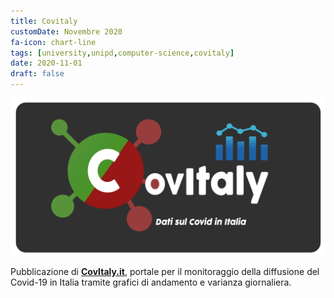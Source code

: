 ```yaml
---
title: Covitaly
customDate: Novembre 2020
fa-icon: chart-line
tags: [university,unipd,computer-science,covitaly]
date: 2020-11-01
draft: false
---
```


![Covitaly](./images/portfolio/covitaly.png)

Pubblicazione di **[CovItaly.it](https://covitaly.it)**, portale per il monitoraggio della diffusione del Covid-19 in Italia tramite grafici di andamento e varianza giornaliera.
